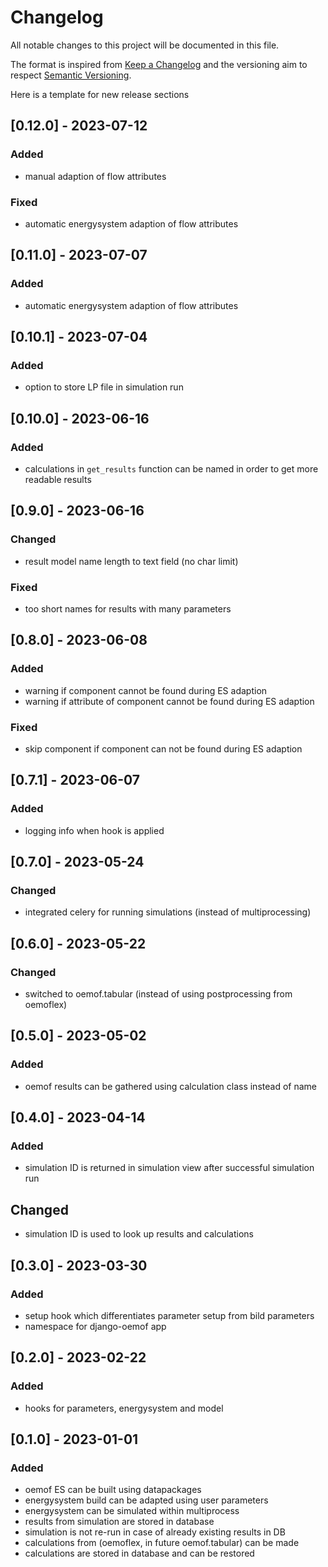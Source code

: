 # Changelog
All notable changes to this project will be documented in this file.

The format is inspired from [Keep a Changelog](http://keepachangelog.com/en/1.0.0/)
and the versioning aim to respect [Semantic Versioning](http://semver.org/spec/v2.0.0.html).

Here is a template for new release sections

## [0.12.0] - 2023-07-12
### Added
- manual adaption of flow attributes

### Fixed
- automatic energysystem adaption of flow attributes

## [0.11.0] - 2023-07-07
### Added
- automatic energysystem adaption of flow attributes

## [0.10.1] - 2023-07-04
### Added
- option to store LP file in simulation run

## [0.10.0] - 2023-06-16
### Added
- calculations in `get_results` function can be named in order to get more readable results

## [0.9.0] - 2023-06-16
### Changed
- result model name length to text field (no char limit)

### Fixed
- too short names for results with many parameters

## [0.8.0] - 2023-06-08
### Added
- warning if component cannot be found during ES adaption
- warning if attribute of component cannot be found during ES adaption

### Fixed
- skip component if component can not be found during ES adaption

## [0.7.1] - 2023-06-07
### Added
- logging info when hook is applied

## [0.7.0] - 2023-05-24
### Changed
- integrated celery for running simulations (instead of multiprocessing)

## [0.6.0] - 2023-05-22
### Changed
- switched to oemof.tabular (instead of using postprocessing from oemoflex)

## [0.5.0] - 2023-05-02
### Added
- oemof results can be gathered using calculation class instead of name

## [0.4.0] - 2023-04-14
### Added
- simulation ID is returned in simulation view  after successful simulation run

## Changed
- simulation ID is used to look up results and calculations

## [0.3.0] - 2023-03-30
### Added
- setup hook which differentiates parameter setup from bild parameters
- namespace for django-oemof app

## [0.2.0] - 2023-02-22
### Added
- hooks for parameters, energysystem and model

## [0.1.0] - 2023-01-01
### Added
- oemof ES can be built using datapackages
- energysystem build can be adapted using user parameters
- energysystem can be simulated within multiprocess
- results from simulation are stored in database
- simulation is not re-run in case of already existing results in DB
- calculations from (oemoflex, in future oemof.tabular) can be made
- calculations are stored in database and can be restored
